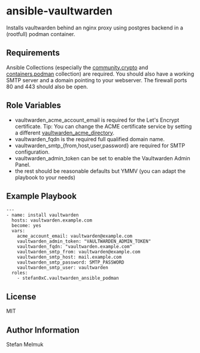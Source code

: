 ansible-vaultwarden
=========

Installs vaultwarden behind an nginx proxy using postgres backend in a (rootfull) podman container.

Requirements
------------

Ansible Collections (especially the [community.crypto](https://docs.ansible.com/ansible/latest/collections/community/crypto/index.html) and [containers.podman](https://docs.ansible.com/ansible/latest/collections/containers/podman/index.html) collection) are required. You should also have a working SMTP server and a domain pointing to your webserver. The firewall ports 80 and 443 should also be open.

Role Variables
--------------

* vaultwarden\_acme\_account\_email is required for the Let's Encrypt certificate. Tip: You can change the ACME certificate service by setting a different [vaultwarden\_acme\_directory](https://docs.ansible.com/ansible/latest/collections/community/crypto/acme_certificate_module.html#parameter-acme_directory).
* vaultwarden\_fqdn is the required full qualified domain name.
* vaultwarden\_smtp\_{from,host,user,password} are required for SMTP configuration.
* vaultwarden\_admin\_token can be set to enable the Vaultwarden Admin Panel.
* the rest should be reasonable defaults but YMMV (you can adapt the playbook to your needs)

Example Playbook
----------------

```
---
- name: install vaultwarden
  hosts: vaultwarden.example.com
  become: yes
  vars:
    acme_account_email: vaultwarden@example.com
    vaultwarden_admin_token: "VAULTWARDEN_ADMIN_TOKEN"
    vaultwarden_fqdn: "vaultwarden.example.com"
    vaultwarden_smtp_from: vaultwarden@example.com
    vaultwarden_smtp_host: mail.example.com
    vaultwarden_smtp_password: SMTP_PASSWORD
    vaultwarden_smtp_user: vaultwarden
  roles:
    - stefan0xC.vaultwarden_ansible_podman
```


License
-------

MIT

Author Information
------------------

Stefan Melmuk

